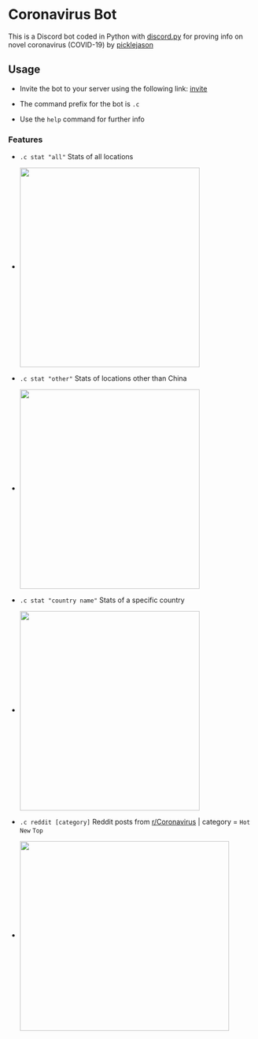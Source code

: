 # Coronavirus Bot

This is a Discord bot coded in Python with [discord.py](https://discordpy.readthedocs.io/en/latest/) for proving info on novel coronavirus (COVID-19) by [picklejason](https://github.com/picklejason)

## Usage

* Invite the bot to your server using the following link: [invite](https://discordapp.com/api/oauth2/authorize?client_id=683462722368700526&permissions=0&scope=bot)

* The command prefix for the bot is `.c `

* Use the `help` command for further info

### Features

* `.c stat "all"` Stats of all locations

* <img align="center" style="float: centrer; margin: 0 10px 0 0;" src="https://i.gyazo.com/2610c48959a97f5bf5ce4f1ea50c7711.png" height="405" width="365"/>

* `.c stat "other"` Stats of locations other than China

* <img align="center" style="float: centrer; margin: 0 10px 0 0;" src="https://i.gyazo.com/0c2460d923e600a995cf2cddce328674.png" height="405" width="365"/>

* `.c stat "country name"` Stats of a specific country

* <img align="center" style="float: centrer; margin: 0 10px 0 0;" src="https://i.gyazo.com/8b4867f480eb6e18d7b29bc1134eb1da.png" height="405" width="365"/>

* `.c reddit [category]` Reddit posts from [r/Coronavirus](https://www.reddit.com/r/Coronavirus/) | category = `Hot` `New` `Top`

* <img align="center" style="float: centrer; margin: 0 10px 0 0;" src="https://i.gyazo.com/3f6fc16adcee6fe86f720823824b09f9.png" height="385" width="425"/>
